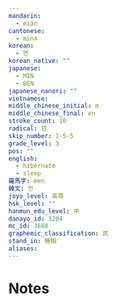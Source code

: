 ```yaml
---
mandarin:
  - mián
cantonese:
  - min4
korean:
  - 면
korean_native: ""
japanese:
  - MIN
  - BEN
japanese_nanori: ""
vietnamese:
middle_chinese_initial: m
middle_chinese_final: en
stroke_count: 10
radical: 目
skip_number: 1-5-5
grade_level: 3
pos: ""
english:
  - hibernate
  - sleep
羅馬字: men
韓文: 먼
joyo_level: 高等
hsk_level: ""
hanmun_edu_level: 中
danayo_id: 3204
mc_id: 3688
graphemic_classification: 民
stand_in: 睡眠
aliases:
---
```


# Notes
